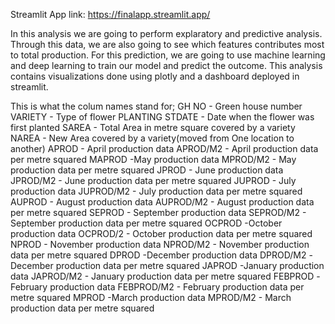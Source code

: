 Streamlit App link: https://finalapp.streamlit.app/



In this analysis we are going to perform explaratory and predictive analysis. Through this data, we are also going to see which features contributes most to total production. For this prediction, we are going to use machine learning and deep learning to train our model and predict the outcome. This analysis contains visualizations done using plotly and a dashboard deployed in streamlit. 

This is what the colum names stand for;
GH NO - Green house number
VARIETY - Type of flower
PLANTING STDATE - Date when the flower was first planted
SAREA - Total Area in metre square covered by a variety
NAREA - New Area covered by a variety(moved from One location to another)
APROD - April production data
APROD/M2 - April production data per metre squared
MAPROD -May production data
MPROD/M2 - May production data per metre squared
JPROD - June production data
JPROD/M2 - June production data per metre squared
JUPROD - July production data
JUPROD/M2 - July production data per metre squared
AUPROD - August production data
AUPROD/M2 - August production data per metre squared
SEPROD - September production data
SEPROD/M2 - September production data per metre squared
OCPROD -October production data
OCPROD/2 - October production data per metre squared
NPROD - November production data
NPROD/M2 - November production data per metre squared
DPROD -December production data
DPROD/M2 -December production data per metre squared
JAPROD -January production data
JAPROD/M2 - January production data per metre squared
FEBPROD -February production data
FEBPROD/M2 - February production data per metre squared
MPROD -March production data
MPROD/M2 - March production data per metre squared
